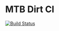 # MTB Dirt CI

[![Build Status](https://cloud.drone.io/api/badges/mtb-game/mtb-dirt-ci/status.svg)](https://cloud.drone.io/mtb-game/mtb-dirt-ci)
